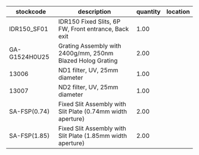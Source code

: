 |stockcode|description|quantity|location|
|---------|-----------|--------|--------|
|IDR150_SF01|IDR150 Fixed Slits, 6P FW, Front entrance, Back exit|1.00||
|GA-G1524H0U25|Grating Assembly with 2400g/mm, 250nm Blazed Holog Grating|2.00||
|13006|ND1 filter, UV, 25mm diameter|1.00||
|13007|ND2 filter, UV, 25mm diameter|1.00||
|SA-FSP(0.74)|Fixed Slit Assembly with Slit Plate (0.74mm width aperture)|2.00||
|SA-FSP(1.85)|Fixed Slit Assembly with Slit Plate (1.85mm width aperture)|2.00||
